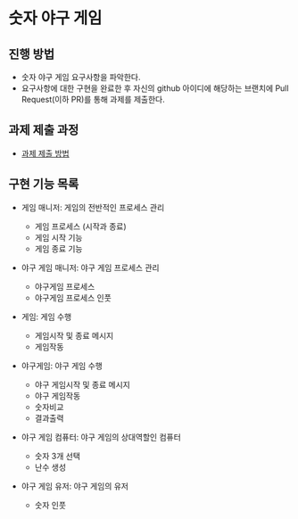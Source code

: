 # 숫자 야구 게임
## 진행 방법
* 숫자 야구 게임 요구사항을 파악한다.
* 요구사항에 대한 구현을 완료한 후 자신의 github 아이디에 해당하는 브랜치에 Pull Request(이하 PR)를 통해 과제를 제출한다.

## 과제 제출 과정
* [과제 제출 방법](https://github.com/next-step/nextstep-docs/tree/master/precourse)

## 구현 기능 목록
- 게임 매니저: 게임의 전반적인 프로세스 관리
  - 게임 프로세스 (시작과 종료)
  - 게임 시작 기능
  - 게임 종료 기능
  
- 야구 게임 매니저: 야구 게임 프로세스 관리
  - 야구게임 프로세스
  - 야구게임 프로세스 인풋

- 게임: 게임 수행
  - 게임시작 및 종료 메시지
  - 게임작동
  
- 야구게임: 야구 게임 수행
  - 야구 게임시작 및 종료 메시지
  - 야구 게임작동
  - 숫자비교
  - 결과출력

- 야구 게임 컴퓨터: 야구 게임의 상대역할인 컴퓨터
  - 숫자 3개 선택 
  - 난수 생성
  
- 야구 게임 유저: 야구 게임의 유저
  - 숫자 인풋